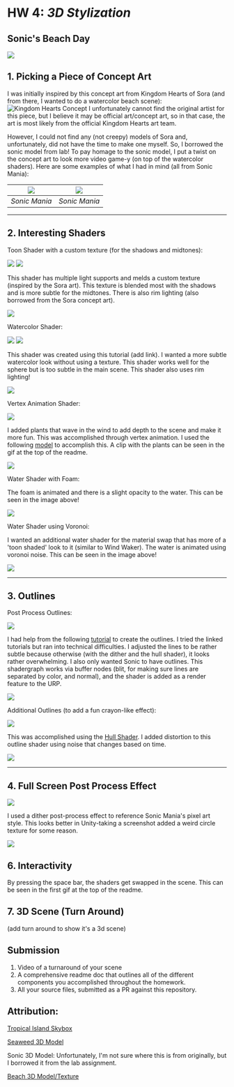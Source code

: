 # HW 4: *3D Stylization*

## Sonic's Beach Day

![](https://github.com/thumun/hw04-stylization/blob/main/Untitled%20video%20-%20Made%20with%20Clipchamp%20(1).gif?raw=true)

## 1. Picking a Piece of Concept Art

I was initially inspired by this concept art from Kingdom Hearts of Sora (and from there, I wanted to do a watercolor beach scene): 
![Kingdom Hearts Concept](https://github.com/thumun/hw04-stylization/blob/main/b965c604nadb1%20(1).png?raw=true)
I unfortunately cannot find the original artist for this piece, but I believe it may be official art/concept art, so in that case, the art is most likely from the official Kingdom Hearts art team.

However, I could not find any (not creepy) models of Sora and, unfortunately, did not have the time to make one myself. So, I borrowed the sonic model from lab! To pay homage to the sonic model, I put a twist on the concept art to look more video game-y (on top of the watercolor shaders). Here are some examples of what I had in mind (all from Sonic Mania): 

| ![](https://github.com/thumun/hw04-stylization/blob/main/Screenshot%202024-11-07%20013751.png?raw=true) | ![](https://github.com/thumun/hw04-stylization/blob/main/sonic-team-pixel-art-is-not-viable-games-with-pixel-art-v0-j1tdvxvyojlb1.png?raw=true) | 
|:--:|:--:|
| *Sonic Mania* | *Sonic Mania* | 

---
## 2. Interesting Shaders

Toon Shader with a custom texture (for the shadows and midtones): 

![](https://github.com/thumun/hw04-stylization/blob/main/Screenshot%202024-11-07%20002651.png?raw=true)
![](https://github.com/thumun/hw04-stylization/blob/main/Screenshot%202024-11-07%20012126.png?raw=true)

This shader has multiple light supports and melds a custom texture (inspired by the Sora art). This texture is blended most with the shadows and is more subtle for the midtones. There is also rim lighting (also borrowed from the Sora concept art). 

![](https://github.com/thumun/hw04-stylization/blob/main/Screenshot%202024-11-07%20003843.png?raw=true)

Watercolor Shader:

![](https://github.com/thumun/hw04-stylization/blob/main/Screenshot%202024-11-07%20003928.png?raw=true)
![](https://github.com/thumun/hw04-stylization/blob/main/Screenshot%202024-11-07%20012116.png?raw=true)

This shader was created using this tutorial (add link). I wanted a more subtle watercolor look without using a texture. This shader works well for the sphere but is too subtle in the main scene. This shader also uses rim lighting!

![](https://github.com/thumun/hw04-stylization/blob/main/Screenshot%202024-11-07%20003952.png?raw=true)

Vertex Animation Shader: 

![](https://github.com/thumun/hw04-stylization/blob/main/Untitled%20video%20-%20Made%20with%20Clipchamp%20(2).gif?raw=true)

I added plants that wave in the wind to add depth to the scene and make it more fun. This was accomplished through vertex animation. I used the following [model](https://sketchfab.com/3d-models/claret-tall-seaweed-6a07131b52b34d8992861d3c3ba82a29) to accomplish this. A clip with the plants can be seen in the gif at the top of the readme. 

![](https://github.com/thumun/hw04-stylization/blob/main/Screenshot%202024-11-07%20004009.png?raw=true)

Water Shader with Foam: 

The foam is animated and there is a slight opacity to the water. This can be seen in the image above!

![](https://github.com/thumun/hw04-stylization/blob/main/Screenshot%202024-11-07%20004024.png?raw=true)

Water Shader using Voronoi: 

I wanted an additional water shader for the material swap that has more of a 'toon shaded' look to it (similar to Wind Waker). The water is animated using voronoi noise. This can be seen in the image above!

![](https://github.com/user-attachments/assets/b9182f4f-6d78-4ec5-a16f-55e25d2941dd)

---
## 3. Outlines

Post Process Outlines:

![](https://github.com/thumun/hw04-stylization/blob/main/Screenshot%202024-11-07%20010346.png?raw=true)

I had help from the following [tutorial](https://www.youtube.com/watch?v=VGEz8oKyMpY) to create the outlines. I tried the linked tutorials but ran into technical difficulties. I adjusted the lines to be rather subtle because otherwise (with the dither and the hull shader), it looks rather overwhelming. I also only wanted Sonic to have outlines. This shadergraph works via buffer nodes (blit, for making sure lines are separated by color, and normal), and the shader is added as a render feature to the URP. 

![](https://github.com/thumun/hw04-stylization/blob/main/Screenshot%202024-11-07%20010205.png?raw=true)

Additional Outlines (to add a fun crayon-like effect): 

![](https://github.com/thumun/hw04-stylization/blob/main/Screenshot%202024-11-07%20010319.png?raw=true)

This was accomplished using the [Hull Shader](). I added distortion to this outline shader using noise that changes based on time. 

![](https://github.com/thumun/hw04-stylization/blob/main/Screenshot%202024-11-07%20010150.png?raw=true)

---
## 4. Full Screen Post Process Effect

![](https://github.com/thumun/hw04-stylization/blob/main/Screenshot%202024-11-07%20010403.png?raw=true)

I used a dither post-process effect to reference Sonic Mania's pixel art style. This looks better in Unity-taking a screenshot added a weird circle texture for some reason. 

![](https://github.com/thumun/hw04-stylization/blob/main/Screenshot%202024-11-07%20010135.png?raw=true)

## 6. Interactivity
By pressing the space bar, the shaders get swapped in the scene. This can be seen in the first gif at the top of the readme. 

## 7. 3D Scene (Turn Around)

(add turn around to show it's a 3d scene) 


## Submission
1. Video of a turnaround of your scene
2. A comprehensive readme doc that outlines all of the different components you accomplished throughout the homework. 
3. All your source files, submitted as a PR against this repository.


## Attribution:
[Tropical Island Skybox](https://sketchfab.com/3d-models/free-skybox-tropical-island-ccc22ba1a2af4e40b467ce1e21215caa)

[Seaweed 3D Model](https://sketchfab.com/3d-models/claret-tall-seaweed-6a07131b52b34d8992861d3c3ba82a29)

Sonic 3D Model: Unfortunately, I'm not sure where this is from originally, but I borrowed it from the lab assignment.  

[Beach 3D Model/Texture](https://assetstore.unity.com/packages/3d/props/exterior/super-beach-pack-39084?srsltid=AfmBOooikKJLsuwQMQo53itSFpdKhTL31wnc5IXIzvgpeLd8_HxAfghu)
